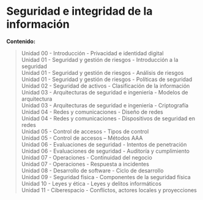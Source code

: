 # Seguridad e integridad de la información  


**Contenido:**

>Unidad 00 - Introducción - Privacidad e identidad digital  
>Unidad 01 - Seguridad y gestión de riesgos - Introducción a la
seguridad  
>Unidad 01 - Seguridad y gestión de riesgos - Análisis de riesgos  
>Unidad 01 - Seguridad y gestión de riesgos - Políticas de seguridad  
>Unidad 02 - Seguridad de activos - Clasificación de la información  
>Unidad 03 - Arquitecturas de seguridad e ingeniería - Modelos de
arquitectura  
>Unidad 03 - Arquitecturas de seguridad e ingeniería - Criptografía  
>Unidad 04 - Redes y comunicaciones - Diseño de redes  
>Unidad 04 - Redes y comunicaciones - Dispositivos de seguridad en
redes  
>Unidad 05 - Control de accesos - Tipos de control  
>Unidad 05 - Control de accesos – Métodos AAA  
>Unidad 06 - Evaluaciones de seguridad - Intentos de penetración  
>Unidad 06 - Evaluaciones de seguridad - Auditoría y cumplimiento  
>Unidad 07 - Operaciones - Continuidad del negocio  
>Unidad 07 - Operaciones - Respuesta a incidentes  
>Unidad 08 - Desarrollo de software - Ciclo de desarrollo  
>Unidad 09 - Seguridad física - Componentes de la seguridad física  
>Unidad 10 - Leyes y ética - Leyes y delitos informáticos  
>Unidad 11 - Ciberespacio - Conflictos, actores locales y proyecciones  
